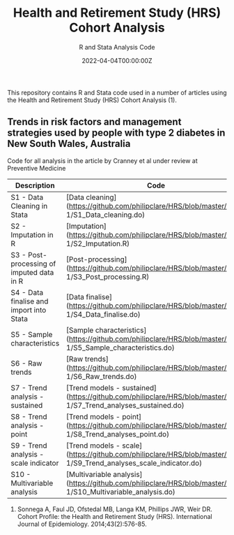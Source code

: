 ﻿---
title: 'Health and Retirement Study (HRS) Cohort Analysis'
subtitle: 'R and Stata Analysis Code'
summary: R and Stata Analysis Code
authors:
- admin
tags:
- Loneliness
- Population survey
- Cohort study
categories: []
date: "2022-04-04T00:00:00Z"
lastmod: "2022-04-04T00:00:00Z"
featured: false
draft: false
image:
  placement: 2
  caption: ""
  focal_point: ""
  preview_only: false
projects:
- HRS
---

This repository contains R and Stata code used in a number of articles using the Health and Retirement Study (HRS) Cohort Analysis (1).

## Trends in risk factors and management strategies used by people with type 2 diabetes in New South Wales, Australia
Code for all analysis in the article by Cranney et al under review at Preventive Medicine

| Description | Code |
| --- | --- |
| S1 - Data Cleaning in Stata | [Data cleaning](https://github.com/philipclare/HRS/blob/master/Paper 1/S1_Data_cleaning.do) |
| S2 - Imputation in R | [Imputation](https://github.com/philipclare/HRS/blob/master/Paper 1/S2_Imputation.R) |
| S3 - Post-processing of imputed data in R | [Post-processing](https://github.com/philipclare/HRS/blob/master/Paper 1/S3_Post_processing.R) |
| S4 - Data finalise and import into Stata | [Data finalise](https://github.com/philipclare/HRS/blob/master/Paper 1/S4_Data_finalise.do) |
| S5 - Sample characteristics | [Sample characteristics](https://github.com/philipclare/HRS/blob/master/Paper 1/S5_Sample_characteristics.do) |
| S6 - Raw trends | [Raw trends](https://github.com/philipclare/HRS/blob/master/Paper 1/S6_Raw_trends.do) |
| S7 - Trend analysis - sustained | [Trend models - sustained](https://github.com/philipclare/HRS/blob/master/Paper 1/S7_Trend_analyses_sustained.do) |
| S8 - Trend analysis - point | [Trend models - point](https://github.com/philipclare/HRS/blob/master/Paper 1/S8_Trend_analyses_point.do) |
| S9 - Trend analysis - scale indicator | [Trend models - scale](https://github.com/philipclare/HRS/blob/master/Paper 1/S9_Trend_analyses_scale_indicator.do) |
| S10 - Multivariable analysis | [Multivariable analysis](https://github.com/philipclare/HRS/blob/master/Paper 1/S10_Multivariable_analysis.do) |

1. Sonnega A, Faul JD, Ofstedal MB, Langa KM, Phillips JWR, Weir DR. Cohort Profile: the Health and Retirement Study (HRS). International Journal of Epidemiology. 2014;43(2):576-85.